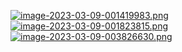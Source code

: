 [![image-2023-03-09-001419983.png](https://i.postimg.cc/YSwwzTG8/image-2023-03-09-001419983.png)](https://postimg.cc/jDv9sghJ)  
[![image-2023-03-09-001823815.png](https://i.postimg.cc/nr8HNMCb/image-2023-03-09-001823815.png)](https://postimg.cc/FdZ5LryD)  
[![image-2023-03-09-003826630.png](https://i.postimg.cc/kG9xqJpz/image-2023-03-09-003826630.png)](https://postimg.cc/7GsCNkDn)

